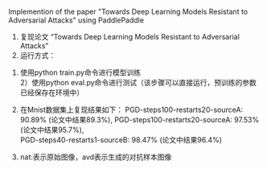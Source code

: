 Implemention of the paper "Towards Deep Learning Models Resistant to Adversarial Attacks" using PaddlePaddle


1. 复现论文 “Towards Deep Learning Models Resistant to Adversarial Attacks” 
2. 运行方式：
 1) 使用python train.py命令进行模型训练  
 2）使用python eval.py命令进行测试（该步骤可以直接运行，预训练的参数已经保存在环境中）

2. 在Mnist数据集上复现结果如下：
 PGD-steps100-restarts20-sourceA: 90.89% (论文中结果89.3%),
 PGD-steps100-restarts20-sourceA:  97.53% (论文中结果95.7%),   
 PGD-steps40-restarts1-sourceB: 98.47% (论文中结果96.4%)

 3.  nat:表示原始图像，avd表示生成的对抗样本图像
